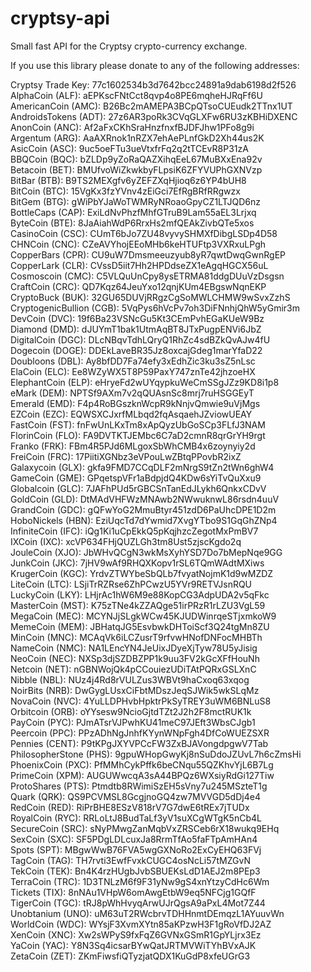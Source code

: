 cryptsy-api
===========

Small fast API for the Cryptsy crypto-currency exchange.

If you use this library please donate to any of the following addresses:

Cryptsy Trade Key: 77c1602534b3d7642bcc24891a9dab6198d2f526  
AlphaCoin (ALF): aEPKscFNtCct8qvp4o8PE6mqheHJRqFf6U  
AmericanCoin (AMC): B26Bc2mAMEPA3BCpQTsoCUEudk2TTnx1UT  
AndroidsTokens (ADT): 27z6AR3poRk3CVqGLXFw6RU3zKBHiDXENC  
AnonCoin (ANC): Af2aFxCKhSraHnzfnxfBJDFJhw1PFo8g9i  
Argentum (ARG): AaAXRnok1nRZX7ehAePLnfGkD2Xh44us2K  
AsicCoin (ASC): 9uc5oeFTu3ueVtxfrFq2q2tTCEvR8P31zA  
BBQCoin (BQC): bZLDp9yZoRaQAZXihqEeL67MuBXxEna92v  
Betacoin (BET): BMUfvoWiZkwkbyFLpsiK6ZFYVUPhGXNVzp  
BitBar (BTB): B9TS2MEXgfv6yZEFZXqHjioq6z6YP4bUH8  
BitCoin (BTC): 15VgKx3fzYVnv4zEiGci7EfRgBRfRRgwzx  
BitGem (BTG): gWiPbYJaWoTWMRyNRoaoGpyCZ1LTJQD6nz  
BottleCaps (CAP): ExiLdNvPhzfMhfGTruB9Lam55aEL3Lrjxq  
ByteCoin (BTE): 8JaAiahWdP6RrxHs2mfQEAkZivbQTe5xos  
CasinoCoin (CSC): CUmT6bJo7ZU48vyvySHMXfDibgLSDp4D58  
CHNCoin (CNC): CZeAVYhojEEoMHb6keHTUFtp3VXRxuLPgh  
CopperBars (CPR): CU9uW7Dmsmeeuzyub8yR7qwtDwqGwnRgEP  
CopperLark (CLR): CVssD5iit7Hh2HPDdseZX1eAgqHGCX56uL  
Cosmoscoin (CMC): C5VLQuUnCpy8ysETRMA81ddgDUuVzDsgsn  
CraftCoin (CRC): QD7Kqz64JeuYxo12qnjKUm4EBgswNqnEKP  
CryptoBuck (BUK): 32GU65DUVjRRgzCgSoMWLCHMW9wSvxZzhS  
CryptogenicBullion (CGB): 5VqPys6hVcPv7oh3DiFNnhjQhW5yGmir3m  
DevCoin (DVC): 19f6Ba23VSNcGu5Kt3CEmPvhEGaKUeW9Bz  
Diamond (DMD): dJUYmT1bak1UtmAqBT8JTxPugpENVi6JbZ  
DigitalCoin (DGC): DLcNBqvTdhLQryQ1RhZc4sdBZkQvAJw4fU  
Dogecoin (DOGE): DDEkLaveBR35Jz8oxcajGdeg1marYfaD22  
Doubloons (DBL): Ay8bfDD7Fa74efy3xEdhZic3ku3sZ5nLsc  
ElaCoin (ELC): Ee8WZyWX5T8P59PaxY747znTe42jhzoeHX  
ElephantCoin (ELP): eHryeFd2wUYqypkuWeCmSSgJZz9KD8i1p8  
eMark (DEM): NPTSf9AXm7v2qQUAsnSc8mrj7ruHSGGEyT  
Emerald (EMD): F4p4RoBGszknWcpR9kNnjvQmwie9uVjMgs  
EZCoin (EZC): EQWSXCJxrfMLbqd2fqAsqaehJZviowUEAY  
FastCoin (FST): fnFwUnLKxTm8xApQyzUbGoSCp3FLfJ3NAM  
FlorinCoin (FLO): FA9DVTKTJEMbc6C7aD2cmnR8qrGrYH9rgt  
Franko (FRK): FBm4R5PJd6MLgoxSbWhCMB4x6zoynyiy2d  
FreiCoin (FRC): 17PiitiXGNbz3eVPouLwZBtqPPovbR2ixZ  
Galaxycoin (GLX): gkfa9FMD7CCqDLF2mNrgS9tZn2tWn6ghW4  
GameCoin (GME): GPqetspVFr1aBdpjdQ4KDw6sYiTvQuXxu9  
Globalcoin (GLC): 7JAFhPUd5rGBCSnTanEdJLykh6QnkxCDvV  
GoldCoin (GLD): DtMAdVHFWzMNAwb2NWwuknwL86rsdn4uuV  
GrandCoin (GDC): gQFwYoG2MmuBtyr451zdD6PaUhcDPE1D2m  
HoboNickels (HBN): EziUqcTd7dYwmid7XvgYTbo9S1GqGhZNp4  
InfiniteCoin (IFC): iQg1Ki1uCpEkkQ5pKqjhzcZegotMxPmBV7  
IXCoin (IXC): xcVP634FHjQUZLGh3tm8Ust5zjscKgdo2q  
JouleCoin (XJO): JbWHvQCgN3wkMsXyhYSD7Do7bMepNqe9GG  
JunkCoin (JKC): 7jHV9wAf9RHQXKopv1rSL6TQmWAdtMXiws  
KrugerCoin (KGC): YrdvZTWYbeSbQLb7fvyatNojmK1d9wMZDZ  
LiteCoin (LTC): LSjiTrRZRse6ZhPCwzU5YVr9RETVJsnRQU  
LuckyCoin (LKY): LHjrAc1hW6M9e88KopCG3AdpUDA2v5qFkc  
MasterCoin (MST): K75zTNe4kZZAQge51irPRzR1rLZU3VgL59  
MegaCoin (MEC): MCYNJjSLgkWCw45KJUDWinrqeSTjxmkoW9  
MemeCoin (MEM): JBHatqJG5EsvbwkDHToiScf3Q24tgMn8ZU  
MinCoin (MNC): MCAqVk6iLCZusrT9rfvwHNofDNFocMHBTh  
NameCoin (NMC): NA1LEncYN4JeUixJDyeXjTyw78U5yJisig  
NeoCoin (NEC): NXSp3djSZDBZPP1k9uu3FV2kGcXFfHouNh  
Netcoin (NET): nGBNWojQk4pCCouiezUDiTAtPQRxGSLXnC  
Nibble (NBL): NUz4j4Rd8rVULZus3WBVt9haCxoq63xqog  
NoirBits (NRB): DwGygLUsxCiFbtMDszJeqSJWik5wkSLqMz  
NovaCoin (NVC): 4YuLLDPHvbHpktrPkSyTREY3uWM6BNLuS8  
Orbitcoin (ORB): oYYsesw9NcioGjtdTZt2J2h2F8mctRUK1k  
PayCoin (PYC): PJmATsrVJPwhKU41meC97JEft3WbsCJgb1  
Peercoin (PPC): PPzADhNgJnhfKYynWNpFgh4DfCoWUEZSXR  
Pennies (CENT): P9tKPgJXYVPCcFW3ZxBJAVongdpgwV7Tab  
PhilosopherStone (PHS): 9gpuWHopGwyKj8nSuDdoJZUvL7h6cZmsHi  
PhoenixCoin (PXC): PfMMhCykPffk6beCNqu55QZKhvYjL6B7Lg  
PrimeCoin (XPM): AUGUWwcqA3sA44BPQz6WXsiyRdGi127Tiw  
ProtoShares (PTS): Ptmdtb8RWimiSzEH5sVny7u245MSzteT1g  
Quark (QRK): QS9PCVMSL8GcgjnoGQ4zw7MVVGD5dDj4e4  
RedCoin (RED): RiPrBHE8ESzV818rV7G7dwE6tREx7jTUDx  
RoyalCoin (RYC): RRLoLtJ8BudTaLf3yV1suXCgWTgK5nCb4L  
SecureCoin (SRC): sNyPMwgZanMqbVxZRSCeb6rX18wukq9EHq  
SexCoin (SXC): SF5PDgLDLcuxJa8RrmTfAo5faFTpAmHAn4  
Spots (SPT): MBgwWwB76FVA5wgGXNoRo2ExCyEHQ63FVj  
TagCoin (TAG): TH7rvti3EwfFvxkCUGC4osNcLi57tMZGvN  
TekCoin (TEK): Bn4K4rzHUgbJvbSBUEKsLdD1AEJ2m8PEp3  
TerraCoin (TRC): 1D3TNLzM6f9F31yNw9gS4xnYtzyCdHc6Wm  
Tickets (TIX): 8nNAu1VHpW6omAwgEtbW9eq5NFCjg1GQfF  
TigerCoin (TGC): tRJ8pWhHvyqArwUJrQgsA9aPxL4Mot7Z44  
Unobtanium (UNO): uM63uT2RWcbrvTDHHnmtDEmqzL1AYuuvWn  
WorldCoin (WDC): WYsjF3XvmXYtn85aKPzwH3F1gRoVfDJ2AZ  
XenCoin (XNC): Xw2sWPyS9fxFqZ6GVNxGSmR1GpYLjrx3Ez  
YaCoin (YAC): Y8N3Sq4icsarBYwQatJRTMVWiTYhBVxAJK  
ZetaCoin (ZET): ZKmFiwsfiQTyzjatQDX1KuGdP8xfeUGrG3  
